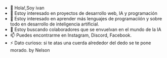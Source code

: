 - 👋 Hola!,Soy ivan
- 👀 Estoy interesado en proyectos de desarrollo web, IA y programación
- 🌱 Estoy interesado en aprender más lenguajes de programaciión y sobre todo en desarrollo de inteligencia artificial.
- 💞️ Estoy buscando colaboradores que se envuelvan en el mundo de la IA
- 📫 Puedes encontrarme en Instagram, Discord, Facebook.
- ⚡ Dato curioso: si te atas una cuerda alrededor del dedo se te pone morado. by Nelson

<!---
ivan5686/ivan5686 is a ✨ special ✨ repository because its `README.md` (this file) appears on your GitHub profile.
You can click the Preview link to take a look at your changes.
--->

